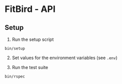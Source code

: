 # FitBird - API

## Setup

1. Run the setup script

  ```
  bin/setup
  ```

2. Set values for the environment variables (see `.env`)

3. Run the test suite

  ```
  bin/rspec
  ```